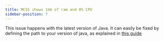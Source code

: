 ```yaml
---
title: MCSS shows 1mb of ram and 0% CPU
sidebar-position: 7
---
```


This issue happens with the latest version of Java. It can easily be fixed by defining the path to your version of java, as explained in [this guide](/docs/guides/path-update)